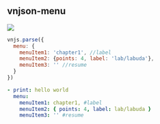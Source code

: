 ## vnjson-menu
![](http://docs.vnjson.space/images/vnjson-menu.png)
```js
vnjs.parse({
  menu: {
    menuItem1: 'chapter1', //label
    menuItem2: {points: 4, label: 'lab/labuda'},
    menuItem3: '' //resume
  }
})

```

```yaml
- print: hello world
  menu:
    menuItem1: chapter1, #label
    menuItem2: { points: 4, label: lab/labuda }
    menuItem3: '' #resume
```
